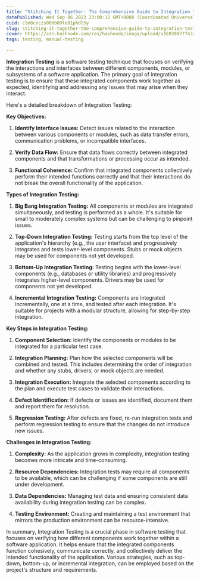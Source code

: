 ```yaml
---
title: "Stitching It Together: The Comprehensive Guide to Integration Testing in Software Development"
datePublished: Wed Sep 06 2023 23:00:12 GMT+0000 (Coordinated Universal Time)
cuid: clm8ceczs000b09le01phdl5y
slug: stitching-it-together-the-comprehensive-guide-to-integration-testing-in-software-development
cover: https://cdn.hashnode.com/res/hashnode/image/upload/v1693997774324/44afe336-8c13-44ea-904c-af7a083fcd05.avif
tags: testing, manual-testing

---
```


**Integration Testing** is a software testing technique that focuses on verifying the interactions and interfaces between different components, modules, or subsystems of a software application. The primary goal of integration testing is to ensure that these integrated components work together as expected, identifying and addressing any issues that may arise when they interact.

Here's a detailed breakdown of Integration Testing:

**Key Objectives:**

1. **Identify Interface Issues:** Detect issues related to the interaction between various components or modules, such as data transfer errors, communication problems, or incompatible interfaces.
    
2. **Verify Data Flow:** Ensure that data flows correctly between integrated components and that transformations or processing occur as intended.
    
3. **Functional Coherence:** Confirm that integrated components collectively perform their intended functions correctly and that their interactions do not break the overall functionality of the application.
    

**Types of Integration Testing:**

1. **Big Bang Integration Testing:** All components or modules are integrated simultaneously, and testing is performed as a whole. It's suitable for small to moderately complex systems but can be challenging to pinpoint issues.
    
2. **Top-Down Integration Testing:** Testing starts from the top level of the application's hierarchy (e.g., the user interface) and progressively integrates and tests lower-level components. Stubs or mock objects may be used for components not yet developed.
    
3. **Bottom-Up Integration Testing:** Testing begins with the lower-level components (e.g., databases or utility libraries) and progressively integrates higher-level components. Drivers may be used for components not yet developed.
    
4. **Incremental Integration Testing:** Components are integrated incrementally, one at a time, and tested after each integration. It's suitable for projects with a modular structure, allowing for step-by-step integration.
    

**Key Steps in Integration Testing:**

1. **Component Selection:** Identify the components or modules to be integrated for a particular test case.
    
2. **Integration Planning:** Plan how the selected components will be combined and tested. This includes determining the order of integration and whether any stubs, drivers, or mock objects are needed.
    
3. **Integration Execution:** Integrate the selected components according to the plan and execute test cases to validate their interactions.
    
4. **Defect Identification:** If defects or issues are identified, document them and report them for resolution.
    
5. **Regression Testing:** After defects are fixed, re-run integration tests and perform regression testing to ensure that the changes do not introduce new issues.
    

**Challenges in Integration Testing:**

1. **Complexity:** As the application grows in complexity, integration testing becomes more intricate and time-consuming.
    
2. **Resource Dependencies:** Integration tests may require all components to be available, which can be challenging if some components are still under development.
    
3. **Data Dependencies:** Managing test data and ensuring consistent data availability during integration testing can be complex.
    
4. **Testing Environment:** Creating and maintaining a test environment that mirrors the production environment can be resource-intensive.
    

In summary, Integration Testing is a crucial phase in software testing that focuses on verifying how different components work together within a software application. It helps ensure that the integrated components function cohesively, communicate correctly, and collectively deliver the intended functionality of the application. Various strategies, such as top-down, bottom-up, or incremental integration, can be employed based on the project's structure and requirements.
